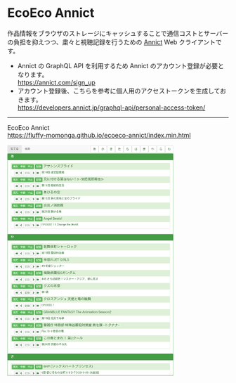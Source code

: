 # EcoEco Annict
作品情報をブラウザのストレージにキャッシュすることで通信コストとサーバーの負担を抑えつつ、粛々と視聴記録を行うための [Annict](https://annict.com) Web クライアントです。

* Annict の GraphQL API を利用するため Annict のアカウント登録が必要となります。  
https://annict.com/sign_up  
* アカウント登録後、こちらを参考に個人用のアクセストークンを生成しておきます。  
https://developers.annict.jp/graphql-api/personal-access-token/

---
EcoEco Annict  
https://fluffy-momonga.github.io/ecoeco-annict/index.min.html

<img src="https://github.com/fluffy-momonga/ecoeco-annict/blob/images/image.png" width="75%">
